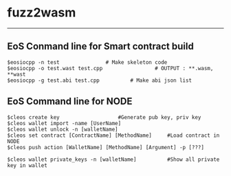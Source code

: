 # fuzz2wasm

---




## EoS Conmand line for Smart contract build 
```
$eosiocpp -n test  				# Make skeleton code
$eosiocpp -o test.wast test.cpp 				# OUTPUT : **.wasm, **wast 
$eosiocpp -g test.abi test.cpp  		# Make abi json list

```


## EoS Command line for NODE
```
$cleos create key  					#Generate pub key, priv key
$cleos wallet import -name [UserName]
$cleos wallet unlock -n [walletName] 
$cleos set contract [ContractName] [MethodName] 	#Load contract in NODE 
$cleos push action [WalletName] [MethodName] [Argument] -p [???]

$cleos wallet private_keys -n [walletName]  		#Show all private key in wallet

```
